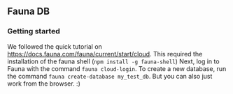 ## Fauna DB

### Getting started
We followed the quick tutorial on <https://docs.fauna.com/fauna/current/start/cloud>. 
This required the installation of the fauna shell (`npm install -g fauna-shell`)
Next, log in to Fauna with the command `fauna cloud-login`.
To create a new database, run the command `fauna create-database my_test_db`.
But you can also just work from the browser. :)
